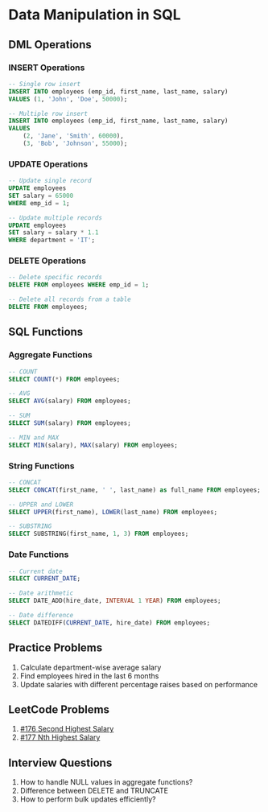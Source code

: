 # Data Manipulation in SQL

## DML Operations

### INSERT Operations
```sql
-- Single row insert
INSERT INTO employees (emp_id, first_name, last_name, salary)
VALUES (1, 'John', 'Doe', 50000);

-- Multiple row insert
INSERT INTO employees (emp_id, first_name, last_name, salary)
VALUES 
    (2, 'Jane', 'Smith', 60000),
    (3, 'Bob', 'Johnson', 55000);
```

### UPDATE Operations
```sql
-- Update single record
UPDATE employees 
SET salary = 65000 
WHERE emp_id = 1;

-- Update multiple records
UPDATE employees 
SET salary = salary * 1.1 
WHERE department = 'IT';
```

### DELETE Operations
```sql
-- Delete specific records
DELETE FROM employees WHERE emp_id = 1;

-- Delete all records from a table
DELETE FROM employees;
```

## SQL Functions

### Aggregate Functions
```sql
-- COUNT
SELECT COUNT(*) FROM employees;

-- AVG
SELECT AVG(salary) FROM employees;

-- SUM
SELECT SUM(salary) FROM employees;

-- MIN and MAX
SELECT MIN(salary), MAX(salary) FROM employees;
```

### String Functions
```sql
-- CONCAT
SELECT CONCAT(first_name, ' ', last_name) as full_name FROM employees;

-- UPPER and LOWER
SELECT UPPER(first_name), LOWER(last_name) FROM employees;

-- SUBSTRING
SELECT SUBSTRING(first_name, 1, 3) FROM employees;
```

### Date Functions
```sql
-- Current date
SELECT CURRENT_DATE;

-- Date arithmetic
SELECT DATE_ADD(hire_date, INTERVAL 1 YEAR) FROM employees;

-- Date difference
SELECT DATEDIFF(CURRENT_DATE, hire_date) FROM employees;
```

## Practice Problems

1. Calculate department-wise average salary
2. Find employees hired in the last 6 months
3. Update salaries with different percentage raises based on performance

## LeetCode Problems
1. [#176 Second Highest Salary](https://leetcode.com/problems/second-highest-salary/)
2. [#177 Nth Highest Salary](https://leetcode.com/problems/nth-highest-salary/)

## Interview Questions
1. How to handle NULL values in aggregate functions?
2. Difference between DELETE and TRUNCATE
3. How to perform bulk updates efficiently?
